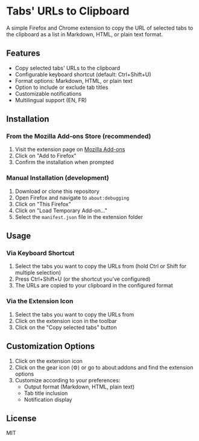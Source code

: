 # Tabs' URLs to Clipboard

A simple Firefox and Chrome extension to copy the URL of selected tabs to the clipboard as a list in Markdown, HTML, or plain text format.

## Features

- Copy selected tabs' URLs to the clipboard
- Configurable keyboard shortcut (default: Ctrl+Shift+U)
- Format options: Markdown, HTML, or plain text
- Option to include or exclude tab titles
- Customizable notifications
- Multilingual support (EN, FR)

## Installation

### From the Mozilla Add-ons Store (recommended)

1. Visit the extension page on [Mozilla Add-ons](https://addons.mozilla.org/en-US/firefox/addon/tabs-urls-to-clipboard/)
2. Click on "Add to Firefox"
3. Confirm the installation when prompted

### Manual Installation (development)

1. Download or clone this repository
2. Open Firefox and navigate to `about:debugging`
3. Click on "This Firefox"
4. Click on "Load Temporary Add-on..."
5. Select the `manifest.json` file in the extension folder

## Usage

### Via Keyboard Shortcut

1. Select the tabs you want to copy the URLs from (hold Ctrl or Shift for multiple selection)
2. Press Ctrl+Shift+U (or the shortcut you've configured)
3. The URLs are copied to your clipboard in the configured format

### Via the Extension Icon

1. Select the tabs you want to copy the URLs from
2. Click on the extension icon in the toolbar
3. Click on the "Copy selected tabs" button

## Customization Options

1. Click on the extension icon
2. Click on the gear icon (⚙️) or go to about:addons and find the extension options
3. Customize according to your preferences:
   - Output format (Markdown, HTML, plain text)
   - Tab title inclusion
   - Notification display

## License

MIT
